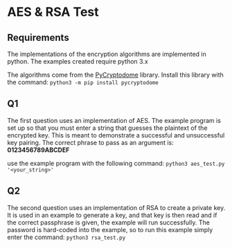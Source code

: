 # AES & RSA Test

## Requirements
The implementations of the encryption algorithms are implemented in python. The examples created require python 3.x

The algorithms come from the [PyCryptodome](https://pycryptodome.readthedocs.io/en/latest/src/introduction.html) library. Install this library with the command: `python3 -m pip install pycryptodome`

## Q1
The first question uses an implementation of AES. The example program is set up so that you must enter a string that guesses the plaintext of the encrypted key. This is meant to demonstrate a successful and unsuccessful key pairing. The correct phrase to pass as an argument is: **0123456789ABCDEF**

use the example program with the following command: `python3 aes_test.py '<your_string>'`

## Q2
The second question uses an implementation of RSA to create a private key. It is used in an example to generate a key, and that key is then read and if the correct passphrase is given, the example will run successfully. The password is hard-coded into the example, so to run this example simply enter the command: `python3 rsa_test.py`
